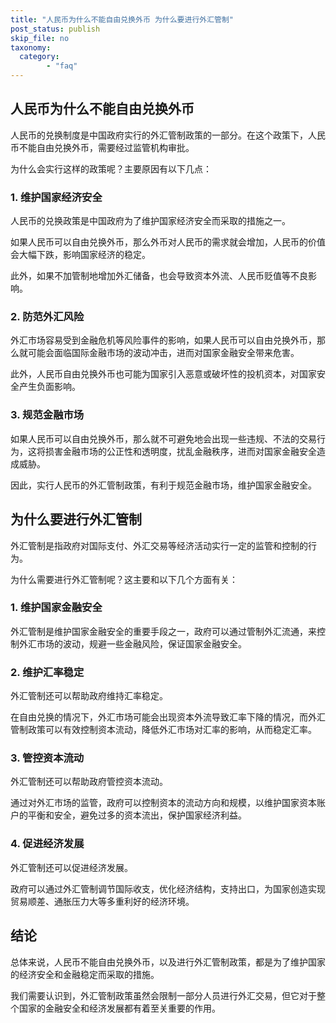 ```yaml
---
title: "人民币为什么不能自由兑换外币 为什么要进行外汇管制"
post_status: publish
skip_file: no
taxonomy:
  category:
        - "faq"
---
```


## 人民币为什么不能自由兑换外币

人民币的兑换制度是中国政府实行的外汇管制政策的一部分。在这个政策下，人民币不能自由兑换外币，需要经过监管机构审批。

为什么会实行这样的政策呢？主要原因有以下几点：

### 1\. 维护国家经济安全

人民币的兑换政策是中国政府为了维护国家经济安全而采取的措施之一。

如果人民币可以自由兑换外币，那么外币对人民币的需求就会增加，人民币的价值会大幅下跌，影响国家经济的稳定。

此外，如果不加管制地增加外汇储备，也会导致资本外流、人民币贬值等不良影响。

### 2\. 防范外汇风险

外汇市场容易受到金融危机等风险事件的影响，如果人民币可以自由兑换外币，那么就可能会面临国际金融市场的波动冲击，进而对国家金融安全带来危害。

此外，人民币自由兑换外币也可能为国家引入恶意或破坏性的投机资本，对国家安全产生负面影响。

### 3\. 规范金融市场

如果人民币可以自由兑换外币，那么就不可避免地会出现一些违规、不法的交易行为，这将损害金融市场的公正性和透明度，扰乱金融秩序，进而对国家金融安全造成威胁。

因此，实行人民币的外汇管制政策，有利于规范金融市场，维护国家金融安全。

## 为什么要进行外汇管制

外汇管制是指政府对国际支付、外汇交易等经济活动实行一定的监管和控制的行为。

为什么需要进行外汇管制呢？这主要和以下几个方面有关：

### 1\. 维护国家金融安全

外汇管制是维护国家金融安全的重要手段之一，政府可以通过管制外汇流通，来控制外汇市场的波动，规避一些金融风险，保证国家金融安全。

### 2\. 维护汇率稳定

外汇管制还可以帮助政府维持汇率稳定。

在自由兑换的情况下，外汇市场可能会出现资本外流导致汇率下降的情况，而外汇管制政策可以有效控制资本流动，降低外汇市场对汇率的影响，从而稳定汇率。

### 3\. 管控资本流动

外汇管制还可以帮助政府管控资本流动。

通过对外汇市场的监管，政府可以控制资本的流动方向和规模，以维护国家资本账户的平衡和安全，避免过多的资本流出，保护国家经济利益。

### 4\. 促进经济发展

外汇管制还可以促进经济发展。

政府可以通过外汇管制调节国际收支，优化经济结构，支持出口，为国家创造实现贸易顺差、通胀压力大等多重利好的经济环境。

## 结论

总体来说，人民币不能自由兑换外币，以及进行外汇管制政策，都是为了维护国家的经济安全和金融稳定而采取的措施。

我们需要认识到，外汇管制政策虽然会限制一部分人员进行外汇交易，但它对于整个国家的金融安全和经济发展都有着至关重要的作用。
